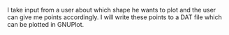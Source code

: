 I take input from a user about which shape he wants to plot and the user can give me points accordingly. I will write these points to a DAT file which can be plotted in GNUPlot.
